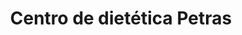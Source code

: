 ---
title: "Centro de dietética Petras"
url: /madrid/centro-de-dietetica-petras/
shop: herbolario
---